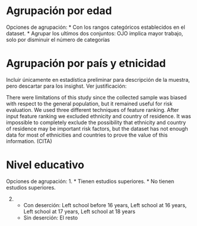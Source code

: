 <h1>Agrupación por edad</h1>

Opciones de agrupación:
    * Con los rangos categóricos establecidos en el dataset. 
    * Agrupar los ultimos dos conjuntos: OJO implica mayor trabajo, solo por disminuir el número de categorías

<h1> Agrupación por país y etnicidad</h1>

Incluir únicamente en estadística preliminar para descripción de la muestra, pero descartar para los insighst. Ver justificación:

There were limitations of this study since the collected sample was biased
with respect to the general population, but it remained useful for risk evaluation.
We used three different techniques of feature ranking. After input feature ranking
we excluded ethnicity and country of residence. It was impossible to completely
exclude the possibility that ethnicity and country of residence may be important risk
factors, but the dataset has not enough data for most of ethnicities and countries to
prove the value of this information. (CITA)

<h1> Nivel educativo</h1>

Opciones de agrupación:
1. 
    * Tienen estudios superiores.
    * No tienen estudios superiores.

2. 
    * Con deserción: Left school before 16 years, Left school at 16 years, Left school at 17 years, Left school at 18 years 
    * Sin deserción: El resto


